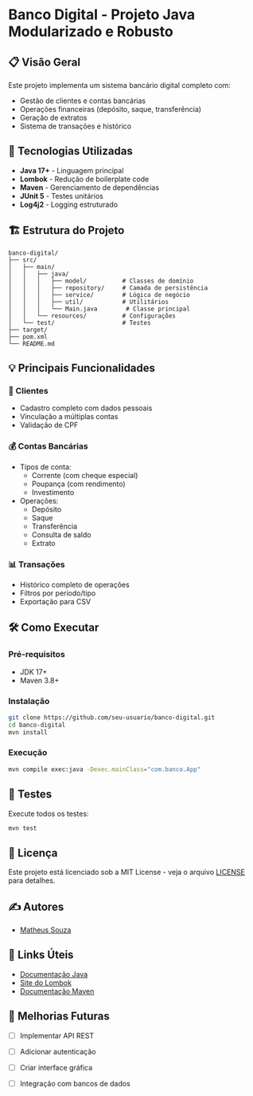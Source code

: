 # Banco Digital - Projeto Java Modularizado e Robusto

## 📋 Visão Geral

Este projeto implementa um sistema bancário digital completo com:
- Gestão de clientes e contas bancárias
- Operações financeiras (depósito, saque, transferência)
- Geração de extratos
- Sistema de transações e histórico

## 🚀 Tecnologias Utilizadas

- **Java 17+** - Linguagem principal
- **Lombok** - Redução de boilerplate code
- **Maven** - Gerenciamento de dependências
- **JUnit 5** - Testes unitários
- **Log4j2** - Logging estruturado

## 🏗️ Estrutura do Projeto

```
banco-digital/
├── src/
│   ├── main/
│   │   ├── java/
│   │   │   ├── model/          # Classes de domínio
│   │   │   ├── repository/     # Camada de persistência
│   │   │   ├── service/        # Lógica de negócio
│   │   │   ├── util/           # Utilitários
│   │   │   └── Main.java        # Classe principal
│   │   └── resources/          # Configurações
│   └── test/                   # Testes
├── target/
├── pom.xml
└── README.md
```

## 💡 Principais Funcionalidades

### 🧑 Clientes
- Cadastro completo com dados pessoais
- Vinculação a múltiplas contas
- Validação de CPF

### 💰 Contas Bancárias
- Tipos de conta:
  - Corrente (com cheque especial)
  - Poupança (com rendimento)
  - Investimento
- Operações:
  - Depósito
  - Saque
  - Transferência
  - Consulta de saldo
  - Extrato

### 📊 Transações
- Histórico completo de operações
- Filtros por período/tipo
- Exportação para CSV

## 🛠️ Como Executar

### Pré-requisitos
- JDK 17+
- Maven 3.8+

### Instalação
```bash
git clone https://github.com/seu-usuario/banco-digital.git
cd banco-digital
mvn install
```

### Execução
```bash
mvn compile exec:java -Dexec.mainClass="com.banco.App"
```

## 🧪 Testes
Execute todos os testes:
```bash
mvn test
```

## 📝 Licença
Este projeto está licenciado sob a MIT License - veja o arquivo [LICENSE](LICENSE) para detalhes.

## ✍️ Autores
- [Matheus Souza](https://github.com/matheus-dev-souza)

## 🔗 Links Úteis
- [Documentação Java](https://docs.oracle.com/en/java/)
- [Site do Lombok](https://projectlombok.org/)
- [Documentação Maven](https://maven.apache.org/guides/)

## 🌟 Melhorias Futuras
- [ ] Implementar API REST
- [ ] Adicionar autenticação
- [ ] Criar interface gráfica
- [ ] Integração com bancos de dados



